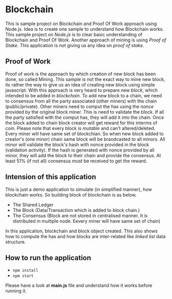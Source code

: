 # Blockchain
This is sample project on Blockchain and Proof Of Work approach using Node.js. Idea is to create one sample to understand how Blockchain works. This sample project on _Node.js_ is to clear basic understanding of Blockchain and Proof Of Work. Another approach of mining is using _Proof of Stake_. This application is not giving us any idea on _proof of stake_.

## Proof of Work
Proof of work is the approach by which creation of new block has been done, so called Mining. This sample is not the exact way to mine new block, its rather the way to give us an idea of creating new block using simple javascript.
With this approach is very heard to prepare new *block*, which intended to be added in _blockchain_. To add new block to a chain, we need to consensus from all the party associated (other miners) with the chain (public/private). Other miners need to comput the has using the _nonce_ provided by the original block miner. This is need to validate the block. If all the party satisfied with the comput has, they will add it into the chain. Once the block added to chain block creator will get reward for this interms of _coin_. Please note that every block is _mutable_ and can't altered/deleted. Every miner will have same set of blockchian. So when new block added to creator's (one minor) chain same block will be braodcasted to all minors. All minor will validate the block's hash with nonce provided in the block (validation activity). If the hash is generated with nonce provided by all minor, they will add the block to their chain and provide the consensus. At least 51% (if not all) consensus must be received to get the reward.

## Intension of this application
This is just a demo application to simulate (in simplified manner), how blockchain works. So building block of blockchain is as below.
- The Shared Ledger
- The Block (Data/Transaction which is added to block chain.)
- The Consensus (Block are not stored in centralised manner. It is distributed in multiple node. Eevery miner will have same set of chain)

In this application, blockchain and block object created. This also shows how to compute the has and how blocks are inter-related like _linked list_ data structure.

## How to run the application
- `npm install`
- `npm start`

Please have a look at **main.js** file and understand how it works before running it.
